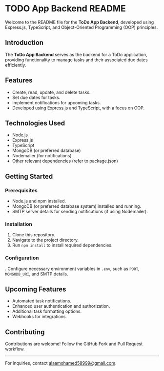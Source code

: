 # TODO App Backend README

Welcome to the README file for the **ToDo App Backend**, developed using Express.js, TypeScript, and Object-Oriented Programming (OOP) principles.

## Introduction

The **ToDo App Backend** serves as the backend for a ToDo application, providing functionality to manage tasks and their associated due dates efficiently.

## Features

- Create, read, update, and delete tasks.
- Set due dates for tasks.
- Implement notifications for upcoming tasks.
- Developed using Express.js and TypeScript, with a focus on OOP.

## Technologies Used

- Node.js
- Express.js
- TypeScript
- MongoDB (or preferred database)
- Nodemailer (for notifications)
- Other relevant dependencies (refer to package.json)

## Getting Started

### Prerequisites

- Node.js and npm installed.
- MongoDB (or preferred database system) installed and running.
- SMTP server details for sending notifications (if using Nodemailer).

### Installation

1. Clone this repository.
2. Navigate to the project directory.
3. Run `npm install` to install required dependencies.

### Configuration

. Configure necessary environment variables in `.env`, such as `PORT`, `MONGODB_URI`, and SMTP details.


## Upcoming Features

- Automated task notifications.
- Enhanced user authentication and authorization.
- Additional task formatting options.
- Webhooks for integrations.

## Contributing

Contributions are welcome! Follow the GitHub Fork and Pull Request workflow.

---

For inquiries, contact [alaamohamed58999@gmail.com](mailto:alaamohamed58999@gmail.com).
